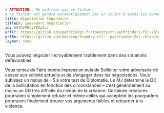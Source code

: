 ```yaml
---
# ATTENTION : Ne modifiez pas ce fichier
# Ce fichier est généré automatiquement par un script d'après les données du module Foundry VTT officiel et de sa traduction
title: Négociation légendaire
titleEn: Legendary Negotiation
id: A0TNeMNvyY8QpmLz
urlFr: https://gitlab.com/pathfinder-fr/foundryvtt-pathfinder2-fr/-/blob/master/data/feats/A0TNeMNvyY8QpmLz.htm
urlEn: https://gitlab.com/hooking/foundry-vtt---pathfinder-2e/-/blob/master/packs/data/feats.db/legendary-negotiation.json
layout: dons
---
```

Vous pouvez négocier incroyablement rapidement dans des situations défavorables.

Vous tentez de Faire bonne impression puis de Solliciter votre adversaire de cesser son activité actuelle et de s’engager dans les négociations. Vous subissez un malus de −5 à votre test de Diplomatie. Le MJ détermine le DD de la Sollicitation en fonction des circonstances – c’est généralement au moins un DD très difficile du niveau de la créature. Certaines créatures pourraient simplement refuser et même celles qui acceptent les pourparlers pourraient finalement trouver vos arguments faibles et retourner à la violence.
